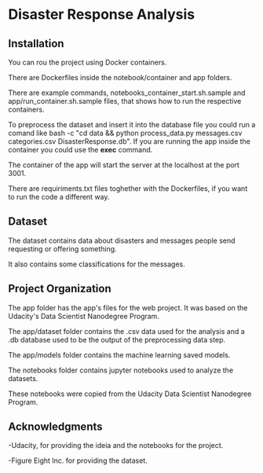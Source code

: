 # Disaster Response Analysis


## Installation

You can rou the project using Docker containers.

There are Dockerfiles inside the notebook/container and app folders.

There are example commands, notebooks\_container\_start.sh.sample and app/run_container.sh.sample files, that shows how to run the respective containers.

To preprocess the dataset and insert it into the database file you could run a comand like bash -c "cd data && python process_data.py messages.csv categories.csv DisasterResponse.db". If you are running the app inside the container you could use the **exec** command.

The container of the app will start the server at the localhost at the port 3001.

There are requiriments.txt files toghether with the Dockerfiles, if you want to run the code a different way.

## Dataset

The dataset contains data about disasters and messages people send requesting or offering something.

It also contains some classifications for the messages.

## Project Organization

The app folder has the app's files for the web project. It was based on the Udacity's Data Scientist Nanodegree Program.

The app/dataset folder contains the .csv data used for the analysis and a .db database used to be the output of the preprocessing data step.

The app/models folder contains the machine learning saved models.

The notebooks folder contains jupyter notebooks used to analyze the datasets.

These notebooks were copied from the Udacity Data Scientist Nanodegree Program.

## Acknowledgments

-Udacity, for providing the ideia and the notebooks for the project.

-Figure Eight Inc. for providing the dataset.
